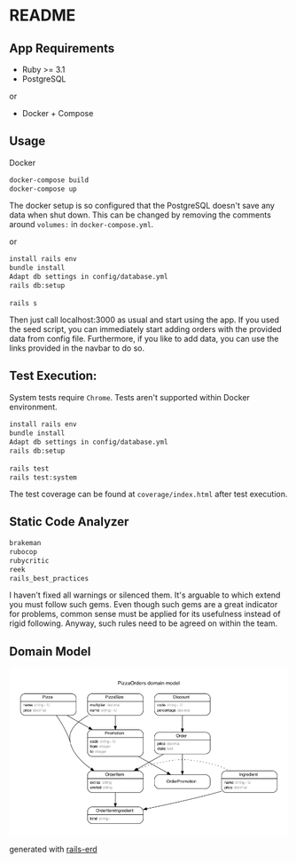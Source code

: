 # README

## App Requirements

- Ruby >= 3.1
- PostgreSQL

or

- Docker + Compose

## Usage

Docker
```
docker-compose build
docker-compose up
```
The docker setup is so configured that the PostgreSQL doesn't save any data when shut down.
This can be changed by removing the comments around `volumes:` in `docker-compose.yml`.

or
```
install rails env
bundle install
Adapt db settings in config/database.yml
rails db:setup

rails s
```

Then just call localhost:3000 as usual and start using the app.
If you used the seed script, you can immediately start adding orders with the provided data from config file.
Furthermore, if you like to add data, you can use the links provided in the navbar to do so.

## Test Execution:

System tests require `Chrome`. Tests aren't supported within Docker environment.

```
install rails env
bundle install
Adapt db settings in config/database.yml
rails db:setup

rails test
rails test:system
```

The test coverage can be found at `coverage/index.html` after test execution.

## Static Code Analyzer

```
brakeman
rubocop
rubycritic
reek
rails_best_practices
```

I haven't fixed all warnings or silenced them.
It's arguable to which extend you must follow such gems.
Even though such gems are a great indicator for problems, common sense must be applied for its usefulness instead of rigid following.
Anyway, such rules need to be agreed on within the team.

## Domain Model

![domain model image](domain_model.png)

generated with [rails-erd](https://github.com/voormedia/rails-erd)
